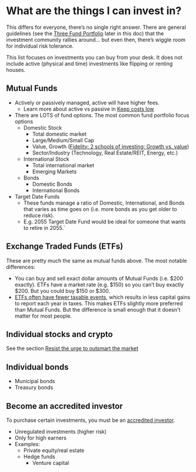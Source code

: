 # What are the things I can invest in?

This differs for everyone, there’s no single right answer. There are general guidelines (see the [Three Fund Portfolio](#the-three-fund-portfolio) later in this doc) that the investment community rallies around… but even then, there’s wiggle room for individual risk tolerance.

This list focuses on investments you can buy from your desk. It does not include active (physical and time) investments like flipping or renting houses.

## Mutual Funds

- Actively or passively managed, active will have higher fees.
  - Learn more about active vs passive in [Keep costs low](../costs/)
- There are LOTS of fund options. The most common fund portfolio focus options
  - Domestic Stock
    - Total domestic market
    - Large/Medium/Small Cap
    - Value, Growth ([Fidelity: 2 schools of investing: Growth vs. value](https://www.fidelity.com/learning-center/investment-products/mutual-funds/2-schools-growth-vs-value))
    - Sector/Industry (Technology, Real Estate/REIT, Energy, etc.)
  - International Stock
    - Total international market
    - Emerging Markets
  - Bonds
    - Domestic Bonds
    - International Bonds
- Target Date Funds
  - These funds manage a ratio of Domestic, International, and Bonds that varies as time goes on (i.e. more bonds as you get older to reduce risk).
  - E.g. 2055 Target Date Fund would be ideal for someone that wants to retire in 2055.`

## Exchange Traded Funds (ETFs)

These are pretty much the same as mutual funds above. The most notable differences:

- You can buy and sell exact dollar amounts of Mutual Funds (i.e. $200 exactly). ETFs have a market rate (e.g. $150) so you can’t buy exactly $200. But you could buy $150 or $300.
- [ETFs often have fewer taxable events](https://turbotax.intuit.com/tax-tips/investments-and-taxes/tax-efficiency-etf-vs-mutual-fund/L1sYF0Ec3), which results in less capital gains to report each year in taxes. This makes ETFs slightly more preferred than Mutual Funds. But the difference is small enough that it doesn't matter for most people.

## Individual stocks and crypto

See the section [Resist the urge to outsmart the market](../outsmart/)

## Individual bonds

- Municipal bonds
- Treasury bonds

## Become an accredited investor
To purchase certain investments, you must be an [accredited investor](https://www.nerdwallet.com/article/investing/what-is-an-accredited-investor).

- Unregulated investments (higher risk)
- Only for high earners
- Examples:
  - Private equity/real estate
  - Hedge funds
    - Venture capital
